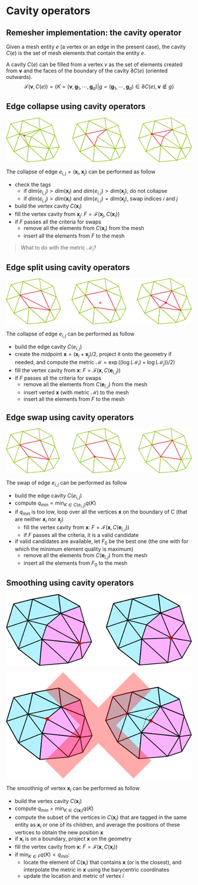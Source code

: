 
# Cavity operators

## Remesher implementation: the cavity operator

Given a mesh entity $e$ (a vertex or an edge in the present case), the cavity $C(e)$ is the set of mesh elements that contain the entity $e$.

A cavity $C(e)$ can be filled from a vertex $v$ as the set of elements created from $\mathbf v$ and the faces of the boundary of the cavity $\partial C(e)$ (oriented outwards).
$$ \mathcal F(\mathbf v,C(e))= \{ K=(\mathbf v, \mathbf g_1, \cdots, \mathbf g_d) | g = (\mathbf g_1, \cdots, \mathbf g_d) \in \partial C(e), \mathbf v \notin g\}$$

## Edge collapse using cavity operators

![collapse](images/collapse-cavity.svg)

The collapse of edge $e_{i,j} = (\mathbf x_i, \mathbf x_j)$ can be performed as follow
- check the tags
    - if $dim(e_{i,j}) >  dim(\mathbf x_i)$ and $dim(e_{i,j}) > dim(\mathbf x_j)$, do not collapse
    - if $dim(e_{i,j}) >  dim(\mathbf x_i)$ and $dim(e_{i,j}) = dim(\mathbf x_j)$, swap indices $i$ and $j$
- build the vertex cavity $C(\mathbf x_i)$
- fill the vertex cavity from $\mathbf x_j$: $F = \mathcal F(\mathbf x_j,C(\mathbf x_i))$
- if $F$ passes all the criteria for swaps
    - remove all the elements from $C(\mathbf x_i)$ from the mesh
    - insert all the elements from $F$ to the mesh

> What to do with the metric $\mathcal M_i$?

## Edge split using cavity operators

![split](images/split-cavity.svg)

The collapse of edge $e_{i,j}$ can be performed as follow
- build the edge cavity $C(e_{i,j})$
- create the midpoint $\mathbf x = (\mathbf x_i + \mathbf x_j) / 2$, project it onto the geometry if needed, and compute the metric $\mathcal M = \exp((\log(\mathcal M_i) + \log(\mathcal M_j)) / 2)$
- fill the vertex cavity from $\mathbf x$: $F = \mathcal F(\mathbf x,C(\mathbf e_{i,j}))$
- if $F$ passes all the criteria for swaps
    - remove all the elements from $C(\mathbf e_{i,j})$ from the mesh
    - insert verted $\mathbf x$ (with metric $\mathcal M$) to the mesh
    - insert all the elements from $F$ to the mesh

## Edge swap using cavity operators

![swap](images/swap-cavity.svg)

The swap of edge $e_{i,j}$ can be performed as follow
- build the edge cavity $C(e_{i,j})$
- compute $q_{min} = \min_{K \in C(e_{i,j})} q(K)$
- if $q_{min}$ is too low, loop over all the vertices $\mathbf x$ on the boundary of C (that are neither $\mathbf x_i$ nor $\mathbf x_j$)
    - fill the vertex cavity from $\mathbf x$: $F = \mathcal F(\mathbf x,C(\mathbf e_{i,j}))$
    - if $F$ passes all the criteria, it is a valid candidate
- if valid candidates are available, let $F_0$ be the best one (the one with for which the minimum element quality is maximum) 
    - remove all the elements from $C(\mathbf e_{i,j})$ from the mesh
    - insert all the elements from $F_0$ to the mesh

## Smoothing using cavity operators

![](images/smoothing-1-cavity.svg)

![](images/smoothing-2-cavity.svg)


The smoothnig of vertex $\mathbf x_{i}$ can be performed as follow
- build the vertex cavity $C(\mathbf x_{i})$
- compute $q_{min} = \min_{K \in C(\mathbf x_{i})} q(K)$
- compute the subset of the vertices in $C(\mathbf x_{i})$ that are tagged in the same entity as $\mathbf x_{i}$ or one of its children, and average the positions of these vertices to obtain the new position $\mathbf x$
- if $\mathbf x_{i}$ is on a boundary, project $\mathbf x$ on the geometry
- fill the vertex cavity from $\mathbf x$: $F = \mathcal F(\mathbf x,C(\mathbf x_{i}))$
- if $\min_{K \in F} q(K) < q_{min}$:
    - locate the element of $C(\mathbf x_{i})$ that contains $\mathbf x$ (or is the closest), and interpolate the metric in $\mathbf x$ using the barycentric coordinates 
    - update the location and metric of vertex $i$
